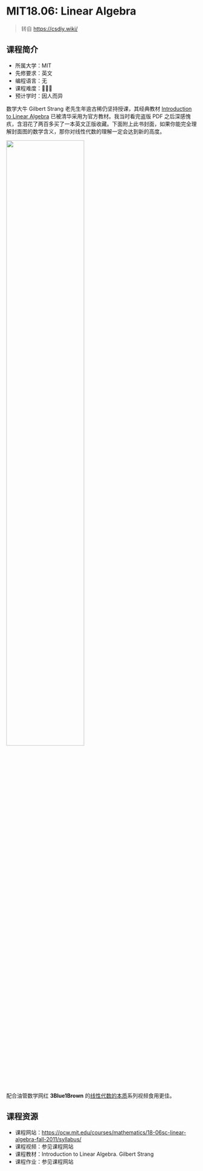 # MIT18.06: Linear Algebra

> 转自 https://csdiy.wiki/

## 课程简介

- 所属大学：MIT
- 先修要求：英文
- 编程语言：无
- 课程难度：🌟🌟🌟
- 预计学时：因人而异

数学大牛 Gilbert Strang 老先生年逾古稀仍坚持授课，其经典教材 [Introduction to Linear Algebra](https://math.mit.edu/~gs/linearalgebra/) 已被清华采用为官方教材。我当时看完盗版 PDF 之后深感愧疚，含泪花了两百多买了一本英文正版收藏。下面附上此书封面，如果你能完全理解封面图的数学含义，那你对线性代数的理解一定会达到新的高度。

<left>
    <img src = "https://math.mit.edu/~gs/linearalgebra/ila5/linearalgebra5_Front.jpg"width = 64%>
</left>



配合油管数学网红 **3Blue1Brown** 的[线性代数的本质](https://www.youtube.com/playlist?list=PLZHQObOWTQDPD3MizzM2xVFitgF8hE_ab)系列视频食用更佳。

## 课程资源

- 课程网站：<https://ocw.mit.edu/courses/mathematics/18-06sc-linear-algebra-fall-2011/syllabus/>
- 课程视频：参见课程网站
- 课程教材：Introduction to Linear Algebra. Gilbert Strang
- 课程作业：参见课程网站
